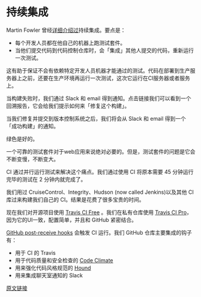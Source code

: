 # 持续集成

Martin Fowler 曾经[详细介绍过](http://martinfowler.com/articles/continuousIntegration.html)持续集成。要点是：

- 每个开发人员都在他自己的机器上跑测试套件。
- 当他们提交代码到代码控制仓库时，会「集成」其他人提交的代码，重新运行一次测试。

这有助于保证不会有依赖特定开发人员机器才能通过的测试。代码在部署到生产服务器上之前，还要在生产环境再运行一次测试，这次它运行在CI服务器或者服务上。

当构建失败时，我们通过 Slack 和 email 得到通知。点击链接我们可以看到一个回溯报告，它会给我们提示如何来「修复这个构建」。

当我们修复并提交到版本控制系统之后，我们将会从 Slack 和 email 得到一个「成功构建」的通知。

绿色是好的。

一个可靠的测试套件对于web应用来说绝对必要的。但是，测试套件的问题是它会不断变慢，不断变大。

CI 通过并行运行测试来解决这个痛点。我们通过使用 CI 将原本需要 45 分钟运行完毕的测试在 2 分钟内就完成了。

我们用过 CruiseControl、Integrity、Hudson (now called Jenkins)以及其他 CI 库过来构建我们自己的 CI。结果是花费了很多宝贵的时间。

现在我们对开源项目使用 [Travis CI Free](http://travis-ci.org/) 。我们在私有仓库使用 [Travis CI Pro](https://www.travis-ci.com/)，因为它的UI一致，配置简单，并且和 GitHub 紧密结合。

[GitHub post-receive hooks](https://help.github.com/articles/post-receive-hooks) 会触发 CI 运行。我们 GitHub 仓库主要集成的钩子有：

- 用于 CI 的 Travis
- 用于代码质量和安全检查的 [Code Climate](https://codeclimate.com/)
- 用来强化代码风格规范的 [Hound](https://houndci.com/)
- 用来集成聊天室通知的 Slack

[原文链接](https://thoughtbot.com/playbook/developing/continuous-integration)
